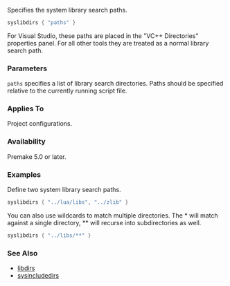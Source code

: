 Specifies the system library search paths.

```lua
syslibdirs { "paths" }
```

For Visual Studio, these paths are placed in the "VC++ Directories" properties panel. For all other tools they are treated as a normal library search path.

### Parameters ###

`paths` specifies a list of library search directories. Paths should be specified relative to the currently running script file.

### Applies To ###

Project configurations.

### Availability ###

Premake 5.0 or later.

### Examples ###

Define two system library search paths.

```lua
syslibdirs { "../lua/libs", "../zlib" }
```

You can also use wildcards to match multiple directories. The * will match against a single directory, ** will recurse into subdirectories as well.

```lua
syslibdirs { "../libs/**" }
```

### See Also ###

* [libdirs](libdirs.md)
* [sysincludedirs](sysincludedirs.md)
